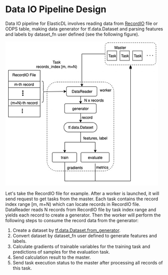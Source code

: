 # Data IO Pipeline Design

Data IO pipeline for ElasticDL involves reading data from
[RecordIO](https://github.com/elasticdl/recordio) file or ODPS table, making
data generator for tf.data.Dataset and parsing features and labels by
dataset_fn user defined (see the following figure).

![data_io_pipeline](../images/data_io_pipeline.jpg)

Let's take the RecordIO file for example. After a worker is launched, it will
send request to get tasks from the master. Each task contains the record index
range [m, m+N) which can locate records in RecordIO file. DataReader reads N
records from RecordIO file by task index range and yields each record to create
a generator. Then the worker will perform the following steps to consume the
record data from the generator:

1. Create a dataset by
[tf.data.Dataset.from_generator](https://www.tensorflow.org/api_docs/python/tf/data/Dataset#from_generator).
2. Convert dataset by dataset_fn user defined to generate features and labels.
3. Calculate gradients of trainable variables for the training task and
predictions of samples for the evaluation task.
4. Send calculation result to the master.
5. Send task execution status to the master after processing all records of
this task.
